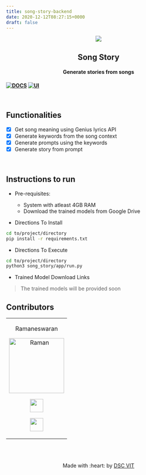 ```yaml
---
title: song-story-backend
date: 2020-12-12T08:27:15+0000
draft: false
---
```

<p align="center">
<a href="https://dscvit.com">
	<img src="https://user-images.githubusercontent.com/30529572/72455010-fb38d400-37e7-11ea-9c1e-8cdeb5f5906e.png" />
</a>
	<h2 align="center"> Song Story </h2>
	<h4 align="center"> Generate stories from songs <h4>
</p>
	
[![DOCS](https://img.shields.io/badge/Documentation-see%20docs-green?style=flat-square&logo=appveyor)](INSERT_LINK_FOR_DOCS_HERE) 
  [![UI ](https://img.shields.io/badge/User%20Interface-Link%20to%20UI-orange?style=flat-square&logo=appveyor)](INSERT_UI_LINK_HERE)

<br>


## Functionalities

- [x]  Get song meaning using Genius lyrics API
- [x]  Generate keywords from the song context
- [x]  Generate prompts using the keywords
- [x]  Generate story from prompt

<br>


## Instructions to run

* Pre-requisites:
	- System with atleast 4GB RAM
	- Download the trained models from Google Drive

* Directions To Install

```bash
cd to/project/directory 
pip install -r requirements.txt
```

* Directions To Execute

```bash
cd to/project/directory
python3 song_story/app/run.py
```

* Trained Model Download Links
>The trained models will be provided soon

## Contributors

<table>
<tr align="center">


<td>

Ramaneswaran

<p align="center">
<img src = "https://avatars0.githubusercontent.com/u/51799927?s=460&u=3a1e26881d54bc1c4cf2719f976aaa6783db0f54&v=4" width="150" height="150" alt="Raman">
</p>
<p align="center">

<a href = "https://github.com/ramaneswaran"><img src = "http://www.iconninja.com/files/241/825/211/round-collaboration-social-github-code-circle-network-icon.svg" width="36" height = "36"/></a>
<a href = "https://www.linkedin.com/in/ramaneswaran-s-76622416b/">

<img src = "http://www.iconninja.com/files/863/607/751/network-linkedin-social-connection-circular-circle-media-icon.svg" width="36" height="36"/>
</a>
</p>
</td>
</tr>
</table>
<br>
<br>

<p align="center">
	Made with :heart: by <a href="https://dscvit.com">DSC VIT</a>
</p>

